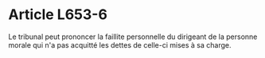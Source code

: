# Article L653-6

Le tribunal peut prononcer la faillite personnelle du dirigeant de la personne morale qui n'a pas acquitté les dettes de celle-ci mises à sa charge.
